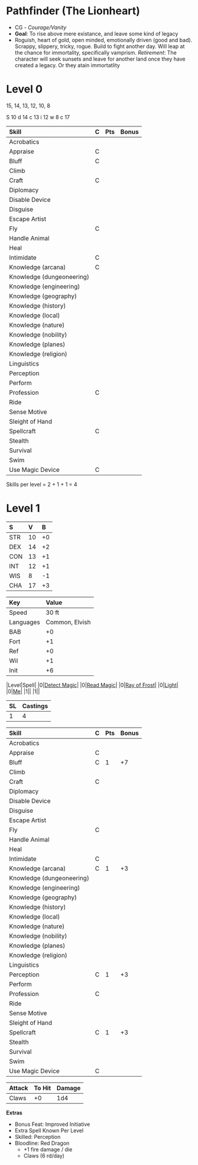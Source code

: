 # Pathfinder (The Lionheart)

- CG - *Courage/Vanity*
- **Goal**: To rise above mere existance, and leave some kind of legacy
- Roguish, heart of gold, open minded, emotionally driven (good and bad). Scrappy, slippery, tricky, rogue. Build to fight another day. Will leap at the chance for immortality, specifically vamprism. *Retirement*: The character will seek sunsets and leave for another land once they have created a legacy. Or they atain immortatlity


# Level 0

15, 14, 13, 12, 10, 8



S 10
d 14
c 13
i 12
w 8
c 17


|Skill|C|Pts|Bonus|
|:-|:-|:-|:-|
|Acrobatics||||
|Appraise|C|||
|Bluff|C|||
|Climb||||
|Craft|C|||
|Diplomacy||||
|Disable Device||||
|Disguise||||
|Escape Artist||||
|Fly|C|||
|Handle Animal||||
|Heal||||
|Intimidate|C|||
|Knowledge (arcana)|C|||
|Knowledge (dungeoneering)||||
|Knowledge (engineering)||||
|Knowledge (geography)	||||
|Knowledge (history)	||||
|Knowledge (local)||||
|Knowledge (nature)	||||
|Knowledge (nobility)	||||
|Knowledge (planes)||||
|Knowledge (religion)||||
|Linguistics||||
|Perception||||
|Perform||||
|Profession|C|||
|Ride||||
|Sense Motive||||
|Sleight of Hand||||
|Spellcraft|C|||
|Stealth||||
|Survival||||
|Swim||||
|Use Magic Device|C|||


Skills per level = 2 + 1 + 1 = 4






# Level 1
|S|V|B|
|:-|:-|:-|
|STR|10|+0|
|DEX|14|+2|
|CON|13|+1|
|INT|12|+1|
|WIS| 8|-1|
|CHA|17|+3|

|Key|Value|
|:-|:-|
|Speed|30 ft|
|Languages|Common, Elvish|
|BAB|+0|
|Fort|+1|
|Ref|+0|
|Wil|+1|
|Init|+6|

|Level|Spell|
|0|[Detect Magic](http://legacy.aonprd.com/coreRulebook/spells/detectMagic.html#detect-magic)|
|0|[Read Magic](http://legacy.aonprd.com/coreRulebook/spells/readMagic.html#read-magic)|
|0|[Ray of Frost](http://legacy.aonprd.com/coreRulebook/spells/rayOfFrost.html#ray-of-frost)|
|0|[Light](http://legacy.aonprd.com/coreRulebook/spells/light.html#light)|
|0|[Me]()|
|1|[]()|
|1|[]()|

|SL|Castings|
|:-|:-|
|1|4|


|Skill|C|Pts|Bonus|
|:-|:-|:-|:-|
|Acrobatics||||
|Appraise|C|||
|Bluff|C|1|+7|
|Climb||||
|Craft|C|||
|Diplomacy||||
|Disable Device||||
|Disguise||||
|Escape Artist||||
|Fly|C|||
|Handle Animal||||
|Heal||||
|Intimidate|C|||
|Knowledge (arcana)|C|1|+3|
|Knowledge (dungeoneering)||||
|Knowledge (engineering)||||
|Knowledge (geography)	||||
|Knowledge (history)	||||
|Knowledge (local)||||
|Knowledge (nature)	||||
|Knowledge (nobility)	||||
|Knowledge (planes)||||
|Knowledge (religion)||||
|Linguistics||||
|Perception|C|1|+3|
|Perform||||
|Profession|C|||
|Ride||||
|Sense Motive||||
|Sleight of Hand||||
|Spellcraft|C|1|+3|
|Stealth||||
|Survival||||
|Swim||||
|Use Magic Device|C|||


|Attack|To Hit|Damage|
|:-|:-|:-|
|Claws|+0|1d4|

**Extras**

- Bonus Feat: Improved Initiative
- Extra Spell Known Per Level
- Skilled: Perception
- Bloodline: Red Dragon
    -  +1 fire damage / die
    -  Claws (6 rd/day)